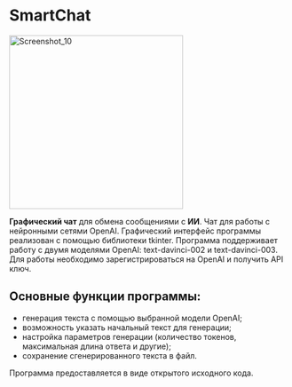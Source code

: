 # SmartChat
<img width="313" alt="Screenshot_10" src="https://user-images.githubusercontent.com/101829424/235366457-cb5fcb27-de5f-482b-847d-94c588848be8.png">

**Графический чат** для обмена сообщениями с **ИИ**.
Чат для работы с нейронными сетями OpenAI. Графический интерфейс программы реализован с помощью библиотеки tkinter. Программа поддерживает работу с двумя моделями OpenAI: text-davinci-002 и text-davinci-003. Для работы необходимо зарегистрироваться на OpenAI и получить API ключ.



## Основные функции программы:
* генерация текста с помощью выбранной модели OpenAI;
* возможность указать начальный текст для генерации;
* настройка параметров генерации (количество токенов, максимальная длина ответа и другие);
* сохранение сгенерированного текста в файл.


Программа предоставляется в виде открытого исходного кода.
